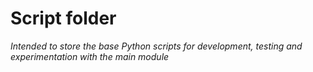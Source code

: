 # Script folder

_Intended to store the base Python scripts for development, testing and experimentation with the main module_